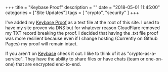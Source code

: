 +++
title = "Keybase Proof"
description = ""
date = "2018-05-01 11:45:00"
categories = ["Site Updates"]
tags = [
    "crypto",
    "security"
]
+++

I've added my [Keybase Proof][1] as a text file at the root of this site.
I used to have my site proven via DNS but for whatever reason CloudFlare
removed my TXT record breaking the proof. I decided that having the .txt file
proof was more resilient because even if I change hosting (Currently on Github
Pages) my proof will remain intact.

If you aren't on [Keybase][2] check it out. I like to think of it as
"crypto-as-a-service". They have the ability to share files or have chats (team
or one-on-one) that are encrypted end-to-end.

<!--Links-->
[1]: http://crowdersoup.com/keybase.txt
[2]: https://keybase.io/
